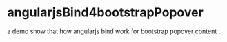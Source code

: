 # angularjsBind4bootstrapPopover
a demo show that how angularjs bind work for bootstrap popover content .
